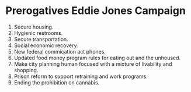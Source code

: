 # Prerogatives Eddie Jones Campaign

1. Secure housing.
2. Hygienic restrooms.
3. Secure transportation.
4. Social economic recovery.
5. New federal commication act phones.
6. Updated food money program rules for eating out and the unhoused.
7. Make city planning human focused with a mixture of livability and shopping.
8. Prison reform to support retraining and work programs.
9. Ending the prohibition on cannabis.
